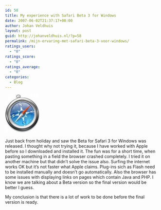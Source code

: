 ```yaml
---
id: 58
title: My experience with Safari Beta 3 for Windows
date: 2007-06-02T21:37:17+00:00
author: Johan Veldhuis
layout: post
guid: http://johanveldhuis.nl/?p=58
permalink: /mijn-ervaring-met-safari-beta-3-voor-windows/
ratings_users:
  - "0"
ratings_score:
  - "0"
ratings_average:
  - "0"
categories:
  - Blog
---
```

[![Safari](/wp-content/uploads/2008/03/safari.thumbnail.jpg)](/wp-content/uploads/2008/03/safari.jpg "Safari") 

Just back from holiday and saw the Beta for Safari 3 for Windows was released. I thought why not trying it, because I have worked with Apple before so I downloaded and installed it. The fun was for a short time, when pasting something in a field the browser crashed completely. I tried it on another machine but that didn&#8217;t solve the issue also. Surfing the internet works OK but it&#8217;s not faster what Apple claims. Plug-ins sich as Flash need to be installed manually and doesn&#8217;t go automatically. Also the browser has some issues with displaying links on pages which contain Java and PHP. I know we are talking about a Beta version so the final version would be better I guess.

My conclusion is that there is a lot of work to be done before the final version is ready.